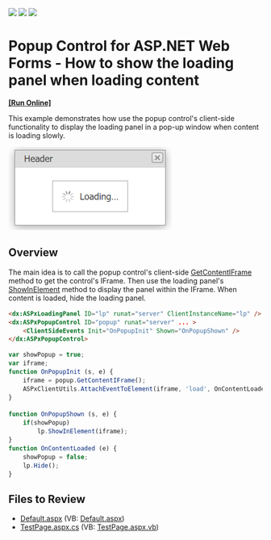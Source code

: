 <!-- default badges list -->
![](https://img.shields.io/endpoint?url=https://codecentral.devexpress.com/api/v1/VersionRange/128565272/13.1.12%2B)
[![](https://img.shields.io/badge/Open_in_DevExpress_Support_Center-FF7200?style=flat-square&logo=DevExpress&logoColor=white)](https://supportcenter.devexpress.com/ticket/details/E1945)
[![](https://img.shields.io/badge/📖_How_to_use_DevExpress_Examples-e9f6fc?style=flat-square)](https://docs.devexpress.com/GeneralInformation/403183)
<!-- default badges end -->
# Popup Control for ASP.NET Web Forms - How to show the loading panel when loading content
<!-- run online -->
**[[Run Online]](https://codecentral.devexpress.com/128565272/)**
<!-- run online end -->

This example demonstrates how use the popup control's client-side functionality to display the loading panel in a pop-up window when content is loading slowly.

![Loading panel in pop-up window](loadingPanelInPopup.png)

## Overview

The main idea is to call the popup control's client-side [GetContentIFrame](https://docs.devexpress.com/AspNet/js-ASPxClientPopupControlBase.GetContentIFrame) method to get the control's IFrame. Then use the loading panel's [ShowInElement](https://docs.devexpress.com/AspNet/js-ASPxClientLoadingPanel.ShowInElement(htmlElement)) method to display the panel within the IFrame. When content is loaded, hide the loading panel.

```aspx
<dx:ASPxLoadingPanel ID="lp" runat="server" ClientInstanceName="lp" />
<dx:ASPxPopupControl ID="popup" runat="server" ... >
    <ClientSideEvents Init="OnPopupInit" Shown="OnPopupShown" />
</dx:ASPxPopupControl>
```

```js
var showPopup = true;
var iframe;
function OnPopupInit (s, e) {
    iframe = popup.GetContentIFrame();
    ASPxClientUtils.AttachEventToElement(iframe, 'load', OnContentLoaded);
}

function OnPopupShown (s, e) {
    if(showPopup)
        lp.ShowInElement(iframe);
}
function OnContentLoaded (e) {
    showPopup = false;
    lp.Hide();
}
```
## Files to Review

* [Default.aspx](./CS/Default.aspx) (VB: [Default.aspx](./VB/Default.aspx))
* [TestPage.aspx.cs](./CS/TestPage.aspx.cs) (VB: [TestPage.aspx.vb](./VB/TestPage.aspx.vb))
